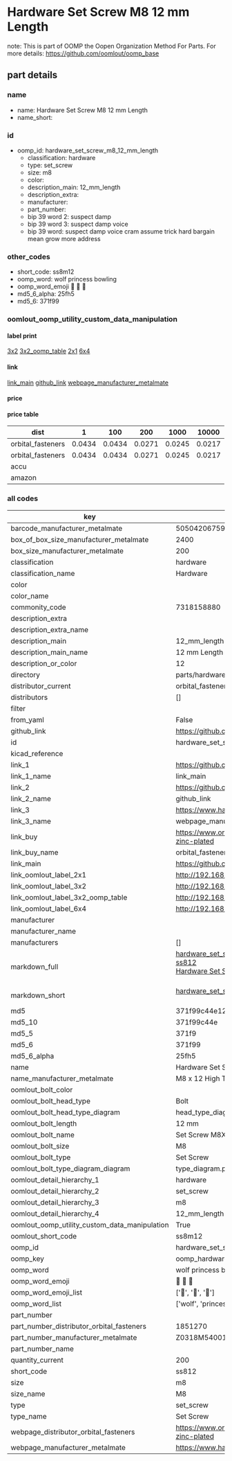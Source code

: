 # Hardware Set Screw M8 12 mm Length  

note: This is part of OOMP the Oopen Organization Method For Parts. For more details: https://github.com/oomlout/oomp_base

##  part details





### name
* name: Hardware Set Screw M8 12 mm Length
* name_short: 
### id
* oomp_id: hardware_set_screw_m8_12_mm_length
  * classification: hardware
  * type: set_screw
  * size: m8
  * color: 
  * description_main: 12_mm_length
  * description_extra: 
  * manufacturer: 
  * part_number: 
  * bip 39 word 2: suspect damp
  * bip 39 word 3: suspect damp voice
  * bip 39 word: suspect damp voice cram assume trick hard bargain mean grow more address

### other_codes
* short_code: ss8m12
* oomp_word: wolf princess bowling
* oomp_word_emoji :wolf: :princess: :bowling:
* md5_6_alpha: 25fh5
* md5_6: 371f99






### oomlout_oomp_utility_custom_data_manipulation
#### label print
[3x2](http://192.168.1.245:1112/?label=oomp%2025fh5)
[3x2_oomp_table](http://192.168.1.107:1112/?label=oomp%2025fh5)
[2x1](http://192.168.1.242:1112/?label=oomp%2025fh5)
[6x4](http://192.168.1.55:1112/?label=oomp%2025fh5)    

#### link

[link_main](https://github.com/oomlout/oomlout_oomp_current_version_messy/tree/main/parts/hardware_set_screw_m8_12_mm_length) [github_link](https://github.com/oomlout/oomlout_oomp_part_src/tree/main/parts/hardware_set_screw_m8_12_mm_length) [webpage_manufacturer_metalmate](https://www.harclob2b.com/m8-x-12-high-tensile-set-gr-8-8-zinc-plated-metalm-z0318m540012)                            

#### price

#### price table
| dist | 1 | 100 | 200 | 1000 | 10000 |
|------|---|-----|-----|------|-------|
| orbital_fasteners | 0.0434 | 0.0434 | 0.0271 | 0.0245 | 0.0217 |
| orbital_fasteners | 0.0434 | 0.0434 | 0.0271 | 0.0245 | 0.0217 | 
| accu |  |  |  |  |  | 
| amazon |  |  |  |  |  | 















### all codes 
| key | value |  
| --- | --- |  
| barcode_manufacturer_metalmate | 5050420675901 |  
| box_of_box_size_manufacturer_metalmate | 2400 |  
| box_size_manufacturer_metalmate | 200 |  
| classification | hardware |  
| classification_name | Hardware |  
| color |  |  
| color_name |  |  
| commonity_code | 7318158880 |  
| description_extra |  |  
| description_extra_name |  |  
| description_main | 12_mm_length |  
| description_main_name | 12 mm Length |  
| description_or_color | 12 |  
| directory | parts/hardware_set_screw_m8_12_mm_length |  
| distributor_current | orbital_fasteners |  
| distributors | [] |  
| filter |  |  
| from_yaml | False |  
| github_link | https://github.com/oomlout/oomlout_oomp_part_src/tree/main/parts/hardware_set_screw_m8_12_mm_length |  
| id | hardware_set_screw_m8_12_mm_length |  
| kicad_reference |  |  
| link_1 | https://github.com/oomlout/oomlout_oomp_current_version_messy/tree/main/parts/hardware_set_screw_m8_12_mm_length |  
| link_1_name | link_main |  
| link_2 | https://github.com/oomlout/oomlout_oomp_part_src/tree/main/parts/hardware_set_screw_m8_12_mm_length |  
| link_2_name | github_link |  
| link_3 | https://www.harclob2b.com/m8-x-12-high-tensile-set-gr-8-8-zinc-plated-metalm-z0318m540012 |  
| link_3_name | webpage_manufacturer_metalmate |  
| link_buy | https://www.orbitalfasteners.co.uk/products/m8-x-12-hexagon-head-set-screws-high-tensile-grade-8-8-bright-zinc-plated |  
| link_buy_name | orbital_fasteners |  
| link_main | https://github.com/oomlout/oomlout_oomp_current_version_messy/tree/main/parts/hardware_set_screw_m8_12_mm_length |  
| link_oomlout_label_2x1 | http://192.168.1.242:1112/?label=oomp%2025fh5 |  
| link_oomlout_label_3x2 | http://192.168.1.245:1112/?label=oomp%2025fh5 |  
| link_oomlout_label_3x2_oomp_table | http://192.168.1.107:1112/?label=oomp%2025fh5 |  
| link_oomlout_label_6x4 | http://192.168.1.55:1112/?label=oomp%2025fh5 |  
| manufacturer |  |  
| manufacturer_name |  |  
| manufacturers | [] |  
| markdown_full | [hardware_set_screw_m8_12_mm_length](https://github.com/oomlout/oomlout_oomp_current_version_messy/tree/main/parts/hardware_set_screw_m8_12_mm_length)<br>[ss812](https://github.com/oomlout/oomlout_oomp_current_version_messy/tree/main/parts/hardware_set_screw_m8_12_mm_length)<br>[Hardware Set Screw M8 12 Mm Length](https://github.com/oomlout/oomlout_oomp_current_version_messy/tree/main/parts/hardware_set_screw_m8_12_mm_length)<br><br> |  
| markdown_short | [hardware_set_screw_m8_12_mm_length](https://github.com/oomlout/oomlout_oomp_current_version_messy/tree/main/parts/hardware_set_screw_m8_12_mm_length)<br><br> |  
| md5 | 371f99c44e12ad27a186f323eacdced6 |  
| md5_10 | 371f99c44e |  
| md5_5 | 371f9 |  
| md5_6 | 371f99 |  
| md5_6_alpha | 25fh5 |  
| name | Hardware Set Screw M8 12 mm Length |  
| name_manufacturer_metalmate | M8 x 12 High Tensile Set Gr 8.8 Zinc Plated Metalmate DIN 933 (ISO 4017) |  
| oomlout_bolt_color |  |  
| oomlout_bolt_head_type | Bolt |  
| oomlout_bolt_head_type_diagram | head_type_diagram.png |  
| oomlout_bolt_length | 12 mm |  
| oomlout_bolt_name | Set Screw M8X12 mm  (Bolt) |  
| oomlout_bolt_size | M8 |  
| oomlout_bolt_type | Set Screw |  
| oomlout_bolt_type_diagram_diagram | type_diagram.png |  
| oomlout_detail_hierarchy_1 | hardware |  
| oomlout_detail_hierarchy_2 | set_screw |  
| oomlout_detail_hierarchy_3 | m8 |  
| oomlout_detail_hierarchy_4 | 12_mm_length |  
| oomlout_oomp_utility_custom_data_manipulation | True |  
| oomlout_short_code | ss8m12 |  
| oomp_id | hardware_set_screw_m8_12_mm_length |  
| oomp_key | oomp_hardware_set_screw_m8_12_mm_length |  
| oomp_word | wolf princess bowling |  
| oomp_word_emoji | :wolf: :princess: :bowling: |  
| oomp_word_emoji_list | [':wolf:', ':princess:', ':bowling:'] |  
| oomp_word_list | ['wolf', 'princess', 'bowling'] |  
| part_number |  |  
| part_number_distributor_orbital_fasteners | 1851270 |  
| part_number_manufacturer_metalmate | Z0318M540012 |  
| part_number_name |  |  
| quantity_current | 200 |  
| short_code | ss812 |  
| size | m8 |  
| size_name | M8 |  
| type | set_screw |  
| type_name | Set Screw |  
| webpage_distributor_orbital_fasteners | https://www.orbitalfasteners.co.uk/products/m8-x-12-hexagon-head-set-screws-high-tensile-grade-8-8-bright-zinc-plated |  
| webpage_manufacturer_metalmate | https://www.harclob2b.com/m8-x-12-high-tensile-set-gr-8-8-zinc-plated-metalm-z0318m540012 |  
